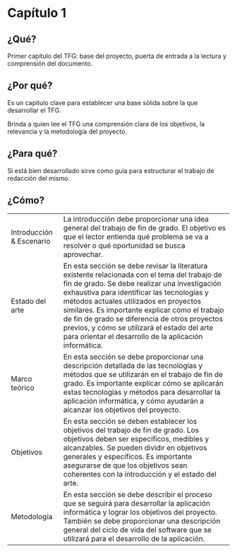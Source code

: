 # Capítulo 1

## ¿Qué?

Primer capítulo del TFG: base del proyecto, puerta de entrada a la lectura y comprensión del documento.

## ¿Por qué?

Es un capítulo clave para establecer una base sólida sobre la que desarrollar el TFG. 

Brinda a quien lee el TFG una comprensión clara de los objetivos, la relevancia y la metodología del proyecto. 

## ¿Para qué?

Si está bien desarrollado sirve como guía para estructurar el trabajo de redacción del mismo.

## ¿Cómo?

|||
-|-
Introducción & Escenario|La introducción debe proporcionar una idea general del trabajo de fin de grado. El objetivo es que el lector entienda qué problema se va a resolver o qué oportunidad se busca aprovechar. 
Estado del arte|En esta sección se debe revisar la literatura existente relacionada con el tema del trabajo de fin de grado. Se debe realizar una investigación exhaustiva para identificar las tecnologías y métodos actuales utilizados en proyectos similares. Es importante explicar cómo el trabajo de fin de grado se diferencia de otros proyectos previos, y cómo se utilizará el estado del arte para orientar el desarrollo de la aplicación informática.
Marco teórico|En esta sección se debe proporcionar una descripción detallada de las tecnologías y métodos que se utilizarán en el trabajo de fin de grado. Es importante explicar cómo se aplicarán estas tecnologías y métodos para desarrollar la aplicación informática, y cómo ayudarán a alcanzar los objetivos del proyecto.
Objetivos|En esta sección se deben establecer los objetivos del trabajo de fin de grado. Los objetivos deben ser específicos, medibles y alcanzables. Se pueden dividir en objetivos generales y específicos. Es importante asegurarse de que los objetivos sean coherentes con la introducción y el estado del arte.
Metodología|En esta sección se debe describir el proceso que se seguirá para desarrollar la aplicación informática y lograr los objetivos del proyecto. También se debe proporcionar una descripción general del ciclo de vida del software que se utilizará para el desarrollo de la aplicación.
